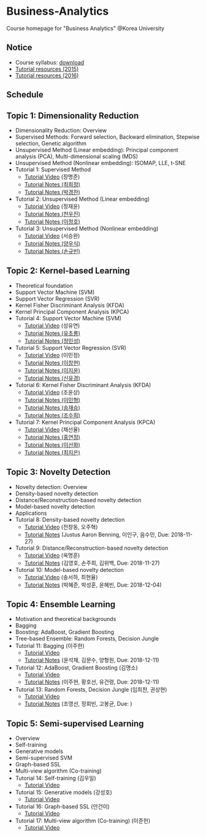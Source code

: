 # Business-Analytics
Course homepage for "Business Analytics" @Korea University

## Notice
* Course syllabus: [download](https://www.dropbox.com/s/wxly1mgrbv4zksf/2018_2_Business%20Analytics.pdf?dl=0)
* [Tutorial resources (2015)](https://drive.google.com/open?id=0B0tdfxikEBvtS2hpY3NtMFBfanM)
* [Tutorial resources (2016)](https://drive.google.com/open?id=0B0tdfxikEBvtVnpOdXNKQUd2S2M)

## Schedule
## Topic 1: Dimensionality Reduction
* Dimensionality Reduction: Overview
* Supervised Methods: Forward selection, Backward elimination, Stepwise selection, Genetic algorithm
* Unsupervised Method (Linear embedding): Principal component analysis (PCA), Multi-dimensional scaling (MDS)
* Unsupervised Method (Nonlinear embedding): ISOMAP, LLE, t-SNE
* Tutorial 1: Supervised Method
  * [Tutorial Video](https://www.youtube.com/watch?v=RxoX21j6iV0&list=PLetSlH8YjIfXHbqJmguPdw1H7BmZPy6SS)  (장명준)
  * [Tutorial Notes (최희정)](https://heejeongchoi.github.io/hydejack/2018-10-23-Supervised-Dimension-Reduction/) 
  * [Tutorial Notes (박경찬)](https://pkc9410.github.io/2018/10/18/Supervised-Method.html)
* Tutorial 2: Unsupervised Method (Linear embedding)
  * [Tutorial Video](https://www.youtube.com/watch?v=GSdkR53qXpw&list=PLetSlH8YjIfXHbqJmguPdw1H7BmZPy6SS&index=2) (정재윤)
  * [Tutorial Notes (천우진)](https://wujincheon.github.io/dimensionality/reduction/2018/10/23/welcome-to-jekyll.html)
  * [Tutorial Notes (이정호)](https://ljhz123.github.io/2018/10/22/PCA+MDS.html)
* Tutorial 3: Unsupervised Method (Nonlinear embedding)
  * [Tutorial Video](https://www.youtube.com/watch?v=iPCZD9Uh5ps&index=2&list=PLetSlH8YjIfXHbqJmguPdw1H7BmZPy6SS) (서승완)
  * [Tutorial Notes (양우식)](https://woosikyang.github.io/)
  * [Tutorial Notes (손규빈)](https://gyubin.github.io/ml/2018/10/26/non-linear-embedding)
  
## Topic 2: Kernel-based Learning
* Theoretical foundation
* Support Vector Machine (SVM)
* Support Vector Regression (SVR)
* Kernel Fisher Discriminant Analysis (KFDA)
* Kernel Principal Component Analysis (KPCA)
* Tutorial 4: Support Vector Machine (SVM)
  * [Tutorial Video](https://www.youtube.com/watch?v=x8zXUnQ-Xak&list=PLetSlH8YjIfXHbqJmguPdw1H7BmZPy6SS&index=4) (성유연)
  * [Tutorial Notes (유초롱)](https://zernes.github.io/SVM/)
  * [Tutorial Notes (정민성)](https://ms930.github.io/)
* Tutorial 5: Support Vector Regression (SVR)
  * [Tutorial Video](https://www.youtube.com/watch?v=zlv2s_mKdb4&index=5&list=PLetSlH8YjIfXHbqJmguPdw1H7BmZPy6SS) (이민정)
  * [Tutorial Notes (이창현)](https://changhyun-lee.github.io/example/Support-Vector-Machine)
  * [Tutorial Notes (이지윤)](https://leejiyoon52.github.io/Support-Vecter-Regression/)
  * [Tutorial Notes (신유경)](https://abi22yk.github.io/2018/11/20/SVR.html)
* Tutorial 6: Kernel Fisher Discriminant Analysis (KFDA)
  * [Tutorial Video](https://www.youtube.com/watch?v=xYZzVCi_uSc&list=PLetSlH8YjIfXHbqJmguPdw1H7BmZPy6SS&index=6) (조윤상)
  * [Tutorial Notes (이민형)](https://inoutro.github.io/2018/11/19/Kernel-Fisher-Discriminant-Analysis.html)
  * [Tutorial Notes (송재승)](https://jassong.github.io/kernel/machinelearning/lda/businessanalytics-post/)
  * [Tutorial Notes (조수희)](https://suhee05.github.io/fisher-discriminant/)
* Tutorial 7: Kernel Principal Component Analysis (KPCA)
  * [Tutorial Video](https://www.youtube.com/watch?v=A30AFijdj4E&list=PLetSlH8YjIfXHbqJmguPdw1H7BmZPy6SS&index=7) (채선율)
  * [Tutorial Notes (홍연정)](https://yeonjunghong.github.io/KernelPrincipalComponentAnalysis/)
  * [Tutorial Notes (이선화)](https://seonhwalee.github.io/machinelearning/2018-11-29-kernel-pca/)
  * [Tutorial Notes (최지은)](https://jieunchoi1120.github.io/2018/Kernel-PCA/)
  
## Topic 3: Novelty Detection
* Novelty detection: Overview
* Density-based novelty detection
* Distance/Reconstruction-based novelty detection
* Model-based novelty detection
* Applications
* Tutorial 8: Density-based novelty detection
  * [Tutorial Video](https://www.youtube.com/watch?v=pvBVTbda_cQ&list=PLetSlH8YjIfXHbqJmguPdw1H7BmZPy6SS&index=8) (전창동, 오주혁)
  * [Tutorial Notes]() (Justus Aaron Benning, 이인구, 음수민, Due: 2018-11-27)
* Tutorial 9: Distance/Reconstruction-based novelty detection
  * [Tutorial Video](https://www.youtube.com/watch?v=3-fp2_mmUHs&index=9&list=PLetSlH8YjIfXHbqJmguPdw1H7BmZPy6SS) (옥명훈)
  * [Tutorial Notes]() (김영호, 손주희, 김위백, Due: 2018-11-27)
* Tutorial 10: Model-based novelty detection
  * [Tutorial Video](https://www.youtube.com/watch?v=g9NzTHhSsKg&list=PLetSlH8YjIfXHbqJmguPdw1H7BmZPy6SS&index=10) (송서하, 최현율)
  * [Tutorial Notes]() (박혜준, 박성훈, 윤혜빈, Due: 2018-12-04)
  
## Topic 4: Ensemble Learning
* Motivation and theoretical backgrounds
* Bagging
* Boosting: AdaBoost, Gradient Boosting
* Tree-based Ensemble: Random Forests, Decision Jungle
* Tutorial 11: Bagging (이주한)
  * [Tutorial Video](https://www.youtube.com/watch?v=vj25ynW7vJk&list=PLetSlH8YjIfXHbqJmguPdw1H7BmZPy6SS&index=11)
  * [Tutorial Notes]() (윤석채, 김문수, 양형원, Due: 2018-12-11)
* Tutorial 12: AdaBoost, Gradient Boosting (김명소)
  * [Tutorial Video](https://www.youtube.com/watch?v=KByuP_e6rGc&list=PLetSlH8YjIfXHbqJmguPdw1H7BmZPy6SS&index=11)
  * [Tutorial Notes]() (이주현, 황호선, 유건령, Due: 2018-12-11)
* Tutorial 13: Random Forests, Decision Jungle (임희찬, 권상현)
  * [Tutorial Video](https://www.youtube.com/watch?v=G01q0iR9aUg&list=PLetSlH8YjIfXHbqJmguPdw1H7BmZPy6SS&index=13)
  * [Tutorial Notes]() (조영선, 정회빈, 고봉균, Due: )

## Topic 5: Semi-supervised Learning
* Overview
* Self-training
* Generative models
* Semi-supervised SVM
* Graph-based SSL
* Multi-view algorithm (Co-training)
* Tutorial 14: Self-training (김우일)
  * [Tutorial Video](https://www.youtube.com/watch?v=hxymEnvActc&index=14&list=PLetSlH8YjIfXHbqJmguPdw1H7BmZPy6SS)
* Tutorial 15: Generative models (강성호)
  * [Tutorial Video](https://www.youtube.com/watch?v=_s-5zIDtUcU&list=PLetSlH8YjIfXHbqJmguPdw1H7BmZPy6SS&index=15)
* Tutorial 16: Graph-based SSL (안건이)
  * [Tutorial Video](https://www.youtube.com/watch?v=AKkdONj7jxw&index=16&list=PLetSlH8YjIfXHbqJmguPdw1H7BmZPy6SS)
* Tutorial 17: Multi-view algorithm (Co-training) (이준헌)
  * [Tutorial Video](https://www.youtube.com/watch?v=Uvdu-9t1UYg&index=16&list=PLetSlH8YjIfXHbqJmguPdw1H7BmZPy6SS)
